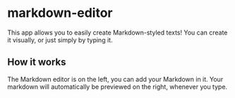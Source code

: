 # markdown-editor

This app allows you to easily create Markdown-styled texts! You can create it visually, or just simply by typing it.

## How it works

The Markdown editor is on the left, you can add your Markdown in it. Your markdown will automatically be previewed on the right, whenever you type.
